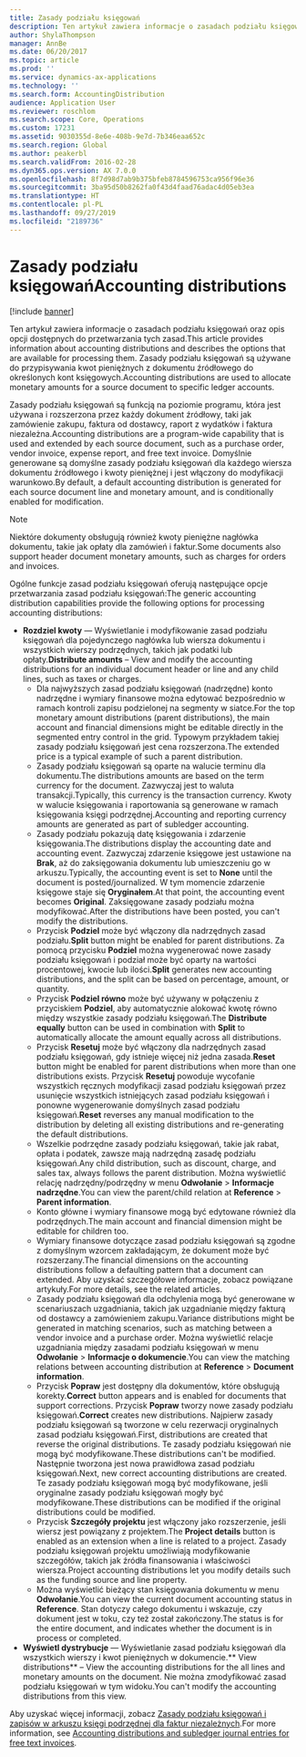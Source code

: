 ```yaml
---
title: Zasady podziału księgowań
description: Ten artykuł zawiera informacje o zasadach podziału księgowań oraz opis opcji dostępnych do przetwarzania tych zasad. Zasady podziału księgowań są używane do przypisywania kwot pieniężnych z dokumentu źródłowego do określonych kont księgowych.
author: ShylaThompson
manager: AnnBe
ms.date: 06/20/2017
ms.topic: article
ms.prod: ''
ms.service: dynamics-ax-applications
ms.technology: ''
ms.search.form: AccountingDistribution
audience: Application User
ms.reviewer: roschlom
ms.search.scope: Core, Operations
ms.custom: 17231
ms.assetid: 9030355d-8e6e-408b-9e7d-7b346eaa652c
ms.search.region: Global
ms.author: peakerbl
ms.search.validFrom: 2016-02-28
ms.dyn365.ops.version: AX 7.0.0
ms.openlocfilehash: 8f7d98d7ab9b375bfeb8784596753ca956f96e36
ms.sourcegitcommit: 3ba95d50b8262fa0f43d4faad76adac4d05eb3ea
ms.translationtype: HT
ms.contentlocale: pl-PL
ms.lasthandoff: 09/27/2019
ms.locfileid: "2189736"
---
```

# <a name="accounting-distributions"></a><span data-ttu-id="3751a-104">Zasady podziału księgowań</span><span class="sxs-lookup"><span data-stu-id="3751a-104">Accounting distributions</span></span>

[!include [banner](../includes/banner.md)]

<span data-ttu-id="3751a-105">Ten artykuł zawiera informacje o zasadach podziału księgowań oraz opis opcji dostępnych do przetwarzania tych zasad.</span><span class="sxs-lookup"><span data-stu-id="3751a-105">This article provides information about accounting distributions and describes the options that are available for processing them.</span></span> <span data-ttu-id="3751a-106">Zasady podziału księgowań są używane do przypisywania kwot pieniężnych z dokumentu źródłowego do określonych kont księgowych.</span><span class="sxs-lookup"><span data-stu-id="3751a-106">Accounting distributions are used to allocate monetary amounts for a source document to specific ledger accounts.</span></span> 

<span data-ttu-id="3751a-107">Zasady podziału księgowań są funkcją na poziomie programu, która jest używana i rozszerzona przez każdy dokument źródłowy, taki jak zamówienie zakupu, faktura od dostawcy, raport z wydatków i faktura niezależna.</span><span class="sxs-lookup"><span data-stu-id="3751a-107">Accounting distributions are a program-wide capability that is used and extended by each source document, such as a purchase order, vendor invoice, expense report, and free text invoice.</span></span> <span data-ttu-id="3751a-108">Domyślnie generowane są domyślne zasady podziału księgowań dla każdego wiersza dokumentu źródłowego i kwoty pieniężnej i jest włączony do modyfikacji warunkowo.</span><span class="sxs-lookup"><span data-stu-id="3751a-108">By default, a default accounting distribution is generated for each source document line and monetary amount, and is conditionally enabled for modification.</span></span> 

> [!Note] 
> <span data-ttu-id="3751a-109">Niektóre dokumenty obsługują również kwoty pieniężne nagłówka dokumentu, takie jak opłaty dla zamówień i faktur.</span><span class="sxs-lookup"><span data-stu-id="3751a-109">Some documents also support header document monetary amounts, such as charges for orders and invoices.</span></span> 

<span data-ttu-id="3751a-110">Ogólne funkcje zasad podziału księgowań oferują następujące opcje przetwarzania zasad podziału księgowań:</span><span class="sxs-lookup"><span data-stu-id="3751a-110">The generic accounting distribution capabilities provide the following options for processing accounting distributions:</span></span>

-   <span data-ttu-id="3751a-111">**Rozdziel kwoty** — Wyświetlanie i modyfikowanie zasad podziału księgowań dla pojedynczego nagłówka lub wiersza dokumentu i wszystkich wierszy podrzędnych, takich jak podatki lub opłaty.</span><span class="sxs-lookup"><span data-stu-id="3751a-111">**Distribute amounts** – View and modify the accounting distributions for an individual document header or line and any child lines, such as taxes or charges.</span></span>
    -   <span data-ttu-id="3751a-112">Dla najwyższych zasad podziału księgowań (nadrzędne) konto nadrzędne i wymiary finansowe można edytować bezpośrednio w ramach kontroli zapisu podzielonej na segmenty w siatce.</span><span class="sxs-lookup"><span data-stu-id="3751a-112">For the top monetary amount distributions (parent distributions), the main account and financial dimensions might be editable directly in the segmented entry control in the grid.</span></span> <span data-ttu-id="3751a-113">Typowym przykładem takiej zasady podziału księgowań jest cena rozszerzona.</span><span class="sxs-lookup"><span data-stu-id="3751a-113">The extended price is a typical example of such a parent distribution.</span></span>
    -   <span data-ttu-id="3751a-114">Zasady podziału księgowań są oparte na walucie terminu dla dokumentu.</span><span class="sxs-lookup"><span data-stu-id="3751a-114">The distributions amounts are based on the term currency for the document.</span></span> <span data-ttu-id="3751a-115">Zazwyczaj jest to waluta transakcji.</span><span class="sxs-lookup"><span data-stu-id="3751a-115">Typically, this currency is the transaction currency.</span></span> <span data-ttu-id="3751a-116">Kwoty w walucie księgowania i raportowania są generowane w ramach księgowania księgi podrzędnej.</span><span class="sxs-lookup"><span data-stu-id="3751a-116">Accounting and reporting currency amounts are generated as part of subledger accounting.</span></span>
    -   <span data-ttu-id="3751a-117">Zasady podziału pokazują datę księgowania i zdarzenie księgowania.</span><span class="sxs-lookup"><span data-stu-id="3751a-117">The distributions display the accounting date and accounting event.</span></span> <span data-ttu-id="3751a-118">Zazwyczaj zdarzenie księgowe jest ustawione na **Brak**, aż do zaksięgowania dokumentu lub umieszczeniu go w arkuszu.</span><span class="sxs-lookup"><span data-stu-id="3751a-118">Typically, the accounting event is set to **None** until the document is posted/journalized.</span></span> <span data-ttu-id="3751a-119">W tym momencie zdarzenie księgowe staje się **Oryginałem**.</span><span class="sxs-lookup"><span data-stu-id="3751a-119">At that point, the accounting event becomes **Original**.</span></span> <span data-ttu-id="3751a-120">Zaksięgowane zasady podziału można modyfikować.</span><span class="sxs-lookup"><span data-stu-id="3751a-120">After the distributions have been posted, you can't modify the distributions.</span></span>
    -   <span data-ttu-id="3751a-121">Przycisk **Podziel** może być włączony dla nadrzędnych zasad podziału.</span><span class="sxs-lookup"><span data-stu-id="3751a-121">**Split** button might be enabled for parent distributions.</span></span> <span data-ttu-id="3751a-122">Za pomocą przycisku **Podziel** można wygenerować nowe zasady podziału księgowań i podział może być oparty na wartości procentowej, kwocie lub ilości.</span><span class="sxs-lookup"><span data-stu-id="3751a-122">**Split** generates new accounting distributions, and the split can be based on percentage, amount, or quantity.</span></span>
    -   <span data-ttu-id="3751a-123">Przycisk **Podziel równo** może być używany w połączeniu z przyciskiem **Podziel**, aby automatycznie alokować kwotę równo między wszystkie zasady podziału księgowań.</span><span class="sxs-lookup"><span data-stu-id="3751a-123">The **Distribute equally** button can be used in combination with **Split** to automatically allocate the amount equally across all distributions.</span></span>
    -   <span data-ttu-id="3751a-124">Przycisk **Resetuj** może być włączony dla nadrzędnych zasad podziału księgowań, gdy istnieje więcej niż jedna zasada.</span><span class="sxs-lookup"><span data-stu-id="3751a-124">**Reset** button might be enabled for parent distributions when more than one distributions exists.</span></span> <span data-ttu-id="3751a-125">Przycisk **Resetuj** powoduje wycofanie wszystkich ręcznych modyfikacji zasad podziału księgowań przez usunięcie wszystkich istniejących zasad podziału księgowań i ponowne wygenerowanie domyślnych zasad podziału księgowań.</span><span class="sxs-lookup"><span data-stu-id="3751a-125">**Reset** reverses any manual modification to the distribution by deleting all existing distributions and re-generating the default distributions.</span></span>
    -   <span data-ttu-id="3751a-126">Wszelkie podrzędne zasady podziału księgowań, takie jak rabat, opłata i podatek, zawsze mają nadrzędną zasadę podziału księgowań.</span><span class="sxs-lookup"><span data-stu-id="3751a-126">Any child distribution, such as discount, charge, and sales tax, always follows the parent distribution.</span></span> <span data-ttu-id="3751a-127">Można wyświetlić relację nadrzędny/podrzędny w menu **Odwołanie** &gt; **Informacje nadrzędne**.</span><span class="sxs-lookup"><span data-stu-id="3751a-127">You can view the parent/child relation at **Reference** &gt; **Parent information**.</span></span>
    -   <span data-ttu-id="3751a-128">Konto główne i wymiary finansowe mogą być edytowane również dla podrzędnych.</span><span class="sxs-lookup"><span data-stu-id="3751a-128">The main account and financial dimension might be editable for children too.</span></span>
    -   <span data-ttu-id="3751a-129">Wymiary finansowe dotyczące zasad podziału księgowań są zgodne z domyślnym wzorcem zakładającym, że dokument może być rozszerzany.</span><span class="sxs-lookup"><span data-stu-id="3751a-129">The financial dimensions on the accounting distributions follow a defaulting pattern that a document can extended.</span></span> <span data-ttu-id="3751a-130">Aby uzyskać szczegółowe informacje, zobacz powiązane artykuły.</span><span class="sxs-lookup"><span data-stu-id="3751a-130">For more details, see the related articles.</span></span>
    -   <span data-ttu-id="3751a-131">Zasady podziału księgowań dla odchylenia mogą być generowane w scenariuszach uzgadniania, takich jak uzgadnianie między fakturą od dostawcy a zamówieniem zakupu.</span><span class="sxs-lookup"><span data-stu-id="3751a-131">Variance distributions might be generated in matching scenarios, such as matching between a vendor invoice and a purchase order.</span></span> <span data-ttu-id="3751a-132">Można wyświetlić relacje uzgadniania między zasadami podziału księgowań w menu **Odwołanie** &gt; **Informacje o dokumencie**.</span><span class="sxs-lookup"><span data-stu-id="3751a-132">You can view the matching relations between accounting distribution at **Reference** &gt; **Document information**.</span></span>
    -   <span data-ttu-id="3751a-133">Przycisk **Popraw** jest dostępny dla dokumentów, które obsługują korekty.</span><span class="sxs-lookup"><span data-stu-id="3751a-133">**Correct** button appears and is enabled for documents that support corrections.</span></span> <span data-ttu-id="3751a-134">Przycisk **Popraw** tworzy nowe zasady podziału księgowań.</span><span class="sxs-lookup"><span data-stu-id="3751a-134">**Correct** creates new distributions.</span></span> <span data-ttu-id="3751a-135">Najpierw zasady podziału księgowań są tworzone w celu rezerwacji oryginalnych zasad podziału księgowań.</span><span class="sxs-lookup"><span data-stu-id="3751a-135">First, distributions are created that reverse the original distributions.</span></span> <span data-ttu-id="3751a-136">Te zasady podziału księgowań nie mogą być modyfikowane.</span><span class="sxs-lookup"><span data-stu-id="3751a-136">These distributions can't be modified.</span></span> <span data-ttu-id="3751a-137">Następnie tworzona jest nowa prawidłowa zasad podziału księgowań.</span><span class="sxs-lookup"><span data-stu-id="3751a-137">Next, new correct accounting distributions are created.</span></span> <span data-ttu-id="3751a-138">Te zasady podziału księgowań mogą być modyfikowane, jeśli oryginalne zasady podziału księgowań mogły być modyfikowane.</span><span class="sxs-lookup"><span data-stu-id="3751a-138">These distributions can be modified if the original distributions could be modified.</span></span>
    -   <span data-ttu-id="3751a-139">Przycisk **Szczegóły projektu** jest włączony jako rozszerzenie, jeśli wiersz jest powiązany z projektem.</span><span class="sxs-lookup"><span data-stu-id="3751a-139">The **Project details** button is enabled as an extension when a line is related to a project.</span></span> <span data-ttu-id="3751a-140">Zasady podziału księgowań projektu umożliwiają modyfikowanie szczegółów, takich jak źródła finansowania i właściwości wiersza.</span><span class="sxs-lookup"><span data-stu-id="3751a-140">Project accounting distributions let you modify details such as the funding source and line property.</span></span>
    -   <span data-ttu-id="3751a-141">Można wyświetlić bieżący stan księgowania dokumentu w menu **Odwołanie**.</span><span class="sxs-lookup"><span data-stu-id="3751a-141">You can view the current document accounting status in **Reference**.</span></span> <span data-ttu-id="3751a-142">Stan dotyczy całego dokumentu i wskazuje, czy dokument jest w toku, czy też został zakończony.</span><span class="sxs-lookup"><span data-stu-id="3751a-142">The status is for the entire document, and indicates whether the document is in process or completed.</span></span>
-   <span data-ttu-id="3751a-143">**Wyświetl dystrybucje** — Wyświetlanie zasad podziału księgowań dla wszystkich wierszy i kwot pieniężnych w dokumencie.</span><span class="sxs-lookup"><span data-stu-id="3751a-143">\*\* View distributions\*\* – View the accounting distributions for the all lines and monetary amounts on the document.</span></span> <span data-ttu-id="3751a-144">Nie można zmodyfikować zasad podziału księgowań w tym widoku.</span><span class="sxs-lookup"><span data-stu-id="3751a-144">You can't modify the accounting distributions from this view.</span></span>


<span data-ttu-id="3751a-145">Aby uzyskać więcej informacji, zobacz [Zasady podziału księgowań i zapisów w arkuszu księgi podrzędnej dla faktur niezależnych](accounting-distributions-subledger-journal-entries-vendor-invoices.md).</span><span class="sxs-lookup"><span data-stu-id="3751a-145">For more information, see [Accounting distributions and subledger journal entries for free text invoices](accounting-distributions-subledger-journal-entries-vendor-invoices.md).</span></span>


